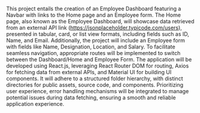 This project entails the creation of an Employee Dashboard featuring a Navbar with links to the Home page and an Employee form. The Home page, also known as the Employee Dashboard, will showcase data retrieved from an external API link (https://jsonplaceholder.typicode.com/users), presented in tabular, card, or list view formats, including fields such as ID, Name, and Email. Additionally, the project will include an Employee form with fields like Name, Designation, Location, and Salary. To facilitate seamless navigation, appropriate routes will be implemented to switch between the Dashboard/Home and Employee Form. The application will be developed using React.js, leveraging React Router DOM for routing, Axios for fetching data from external APIs, and Material UI for building UI components. It will adhere to a structured folder hierarchy, with distinct directories for public assets, source code, and components. Prioritizing user experience, error handling mechanisms will be integrated to manage potential issues during data fetching, ensuring a smooth and reliable application experience.
